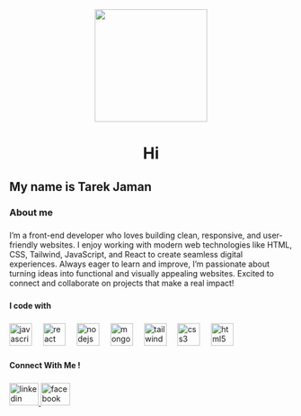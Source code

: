 <div align="center">
  <img height="200" src="https://media.licdn.com/dms/image/v2/D4D16AQFnHuJLonrYPg/profile-displaybackgroundimage-shrink_350_1400/profile-displaybackgroundimage-shrink_350_1400/0/1738532962498?e=1747267200&v=beta&t=Mb0soVFdy1VLJ_MT-vNLXd9Vr1CBCs7wzdwB7TJTEEk"  />
</div>

###

<h1 align="center">Hi</h1>

###

<h2 align="left">My name is Tarek Jaman</h2>

###

<h3 align="left">About me</h3>

###

<p align="left">I’m a front-end developer who loves building clean, responsive, and user-friendly websites. I enjoy working with modern web technologies like HTML, CSS, Tailwind, JavaScript, and React to create seamless digital experiences. Always eager to learn and improve, I’m passionate about turning ideas into functional and visually appealing websites. Excited to connect and collaborate on projects that make a real impact!</p>

###

<h4 align="left">I code with</h4>

###

<div align="left">
  <img src="https://cdn.jsdelivr.net/gh/devicons/devicon/icons/javascript/javascript-original.svg" height="40" alt="javascript logo"  />
  <img width="12" />
  <img src="https://cdn.jsdelivr.net/gh/devicons/devicon/icons/react/react-original.svg" height="40" alt="react logo"  />
  <img width="12" />
  <img src="https://cdn.jsdelivr.net/gh/devicons/devicon/icons/nodejs/nodejs-original.svg" height="40" alt="nodejs logo"  />
  <img width="12" />
  <img src="https://cdn.jsdelivr.net/gh/devicons/devicon/icons/mongodb/mongodb-original.svg" height="40" alt="mongodb logo"  />
  <img width="12" />
  <img src="https://cdn.jsdelivr.net/gh/devicons/devicon/icons/tailwindcss/tailwindcss-original-wordmark.svg" height="40" alt="tailwindcss logo"  />
  <img width="12" />
  <img src="https://cdn.jsdelivr.net/gh/devicons/devicon/icons/css3/css3-original.svg" height="40" alt="css3 logo"  />
  <img width="12" />
  <img src="https://cdn.jsdelivr.net/gh/devicons/devicon/icons/html5/html5-original.svg" height="40" alt="html5 logo"  />
</div>

###

<h4 align="left">Connect With Me !</h4>

###

<div align="left">
  <a href="https://www.linkedin.com/in/tarek-jaman/" target="_blank">
    <img src="https://raw.githubusercontent.com/maurodesouza/profile-readme-generator/master/src/assets/icons/social/linkedin/default.svg" width="52" height="40" alt="linkedin logo"  />
  </a>
  <img src="https://raw.githubusercontent.com/maurodesouza/profile-readme-generator/master/src/assets/icons/social/facebook/default.svg" width="52" height="40" alt="facebook logo"  />
</div>

###
